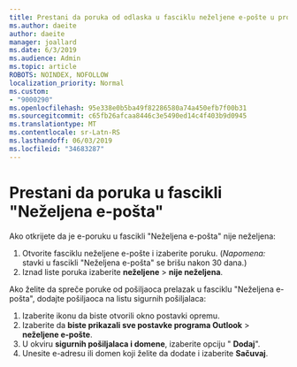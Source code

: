 ```yaml
---
title: Prestani da poruka od odlaska u fasciklu neželjene e-pošte u programu Outlook na Webu
ms.author: daeite
author: daeite
manager: joallard
ms.date: 6/3/2019
ms.audience: Admin
ms.topic: article
ROBOTS: NOINDEX, NOFOLLOW
localization_priority: Normal
ms.custom:
- "9000290"
ms.openlocfilehash: 95e338e0b5ba49f82286580a74a450efb7f00b31
ms.sourcegitcommit: c65fb26afcaa8446c3e5490ed14c4f403b9d0945
ms.translationtype: MT
ms.contentlocale: sr-Latn-RS
ms.lasthandoff: 06/03/2019
ms.locfileid: "34683287"
---
```

# <a name="stop-messages-from-going-to-your-junk-email-folder"></a>Prestani da poruka u fascikli "Neželjena e-pošta"

Ako otkrijete da je e-poruku u fascikli "Neželjena e-pošta" nije neželjena:

1. Otvorite fasciklu neželjene e-pošte i izaberite poruku. (*Napomena:* stavki u fascikli "Neželjena e-pošta" se brišu nakon 30 dana.)
1. Iznad liste poruka izaberite **neželjene** > **nije neželjena**.

Ako želite da spreče poruke od pošiljaoca prelazak u fasciklu "Neželjena e-pošta", dodajte pošiljaoca na listu sigurnih pošiljalaca:

1. Izaberite ikonu da biste otvorili okno postavki opremu.
1. Izaberite da **biste prikazali sve postavke programa Outlook** > **neželjene e-pošte**.
1. U okviru **sigurnih pošiljalaca i domene**, izaberite opciju " **Dodaj**".
1. Unesite e-adresu ili domen koji želite da dodate i izaberite **Sačuvaj**.